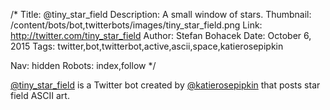 /*
Title: @tiny_star_field
Description: A small window of stars.
Thumbnail: /content/bots/bot,twitterbots/images/tiny_star_field.png
Link: http://twitter.com/tiny_star_field
Author: Stefan Bohacek
Date: October 6, 2015
Tags: twitter,bot,twitterbot,active,ascii,space,katierosepipkin

Nav: hidden
Robots: index,follow
*/

[@tiny_star_field](https://twitter.com/tiny_star_field) is a Twitter bot created by [@katierosepipkin](https://twitter.com/katierosepipkin) that posts star field ASCII art.
